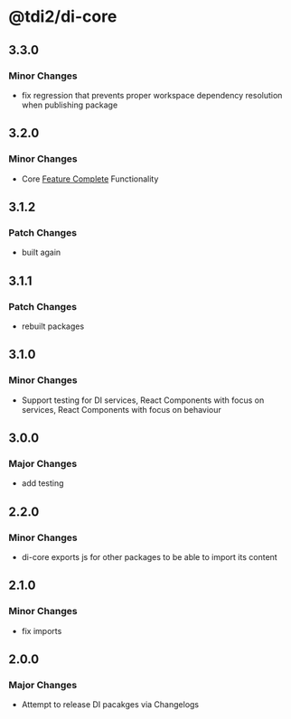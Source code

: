 # @tdi2/di-core

## 3.3.0

### Minor Changes

- fix regression that prevents proper workspace dependency resolution when publishing package

## 3.2.0

### Minor Changes

- Core [Feature Complete](https://7frank.github.io/tdi2/docs/packages/di-core/overview/) Functionality

## 3.1.2

### Patch Changes

- built again

## 3.1.1

### Patch Changes

- rebuilt packages

## 3.1.0

### Minor Changes

- Support testing for DI services, React Components with focus on services, React Components with focus on behaviour

## 3.0.0

### Major Changes

- add testing

## 2.2.0

### Minor Changes

- di-core exports js for other packages to be able to import its content

## 2.1.0

### Minor Changes

- fix imports

## 2.0.0

### Major Changes

- Attempt to release DI pacakges via Changelogs

